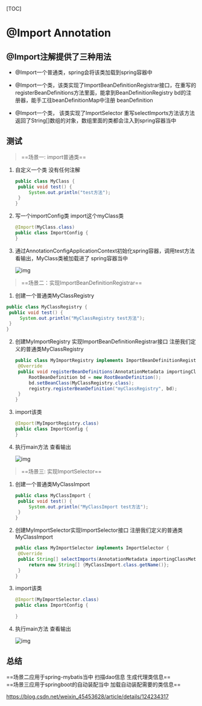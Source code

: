 [TOC]

# @Import Annotation  

## @Import注解提供了三种用法

* @Import一个普通类，spring会将该类加载到spring容器中

* @Import一个类，该类实现了ImportBeanDefinitionRegistrar接口，在重写的registerBeanDefinitions方法里面，能拿到BeanDefinitionRegistry bd的注册器，能手工往beanDefinitionMap中注册 beanDefinition

* @Import一个类， 该类实现了ImportSelector 重写selectImports方法该方法返回了String[]数组的对象，数组里面的类都会注入到spring容器当中

## 测试

> ==场景一:  import普通类==

1. 自定义一个类 没有任何注解 

   ```java
   public class MyClass {	
   	public void test() {
   		System.out.println("test方法");
   	}
   }
   ```

2. 写一个importConfig类 import这个myClass类

   ```java
   @Import(MyClass.class)
   public class ImportConfig {
   }
   ```

3. 通过AnnotationConfigApplicationContext初始化spring容器，调用test方法 看输出，MyClass类被加载进了 spring容器当中

   ![img](https://img-blog.csdnimg.cn/aee98405add545bfac5cdda6318b510b.png?x-oss-process=image/watermark,type_d3F5LXplbmhlaQ,shadow_50,text_Q1NETiBA5Lit5bm05Y2x5py655qE6ICB55S35Lq6,size_20,color_FFFFFF,t_70,g_se,x_16)



> ==场景二：实现ImportBeanDefinitionRegistrar==

1.  创建一个普通类MyClassRegistry

   ```java
   public class MyClassRegistry {	
   	public void test() {
   		System.out.println("MyClassRegistry test方法");
   	}
   }
   ```

2. 创建MyImportRegistry 实现ImportBeanDefinitionRegistrar接口 注册我们定义的普通类MyClassRegistry

   ```java
   public class MyImportRegistry implements ImportBeanDefinitionRegistrar{
   	@Override
   	public void registerBeanDefinitions(AnnotationMetadata importingClassMetadata, BeanDefinitionRegistry registry) {
   		RootBeanDefinition bd = new RootBeanDefinition();
   		bd.setBeanClass(MyClassRegistry.class);
   		registry.registerBeanDefinition("myClassRegistry", bd);
   	}
   }
   ```

3. import该类  

   ```java
   @Import(MyImportRegistry.class)
   public class ImportConfig {
   }
   ```

4. 执行main方法 查看输出

   ![img](https://img-blog.csdnimg.cn/f1f654a234544847b28f25aff31a5538.png?x-oss-process=image/watermark,type_d3F5LXplbmhlaQ,shadow_50,text_Q1NETiBA5Lit5bm05Y2x5py655qE6ICB55S35Lq6,size_20,color_FFFFFF,t_70,g_se,x_16)

> ==场景三: 实现ImportSelector==

1. 创建一个普通类MyClassImport 

   ```java
   public class MyClassImport {	
   	public void test() {
   		System.out.println("MyClassImport test方法");
   	}
   }
   ```

2. 创建MyImportSelector实现ImportSelector接口 注册我们定义的普通类MyClassImport

   ```java
   public class MyImportSelector implements ImportSelector { 
   	@Override
   	public String[] selectImports(AnnotationMetadata importingClassMetadata) {
   		return new String[] {MyClassImport.class.getName()};
   	} 
   }
   ```

3. import该类

   ```java
   @Import(MyImportSelector.class)
   public class ImportConfig {
   	
   }
   ```

4. 执行main方法 查看输出

   ![img](https://img-blog.csdnimg.cn/3839e967fd2942c5bbf40fb9ce17ae45.png?x-oss-process=image/watermark,type_d3F5LXplbmhlaQ,shadow_50,text_Q1NETiBA5Lit5bm05Y2x5py655qE6ICB55S35Lq6,size_20,color_FFFFFF,t_70,g_se,x_16)

## 总结
==场景二应用于spring-mybatis当中 扫描dao信息 生成代理类信息==  
==场景三应用于springboot的自动装配当中 加载自动装配需要的类信息==  

https://blog.csdn.net/weixin_45453628/article/details/124234317

